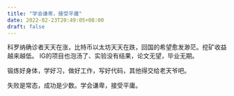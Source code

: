 ```yaml
---
title: "学会谦卑，接受平庸"
date: 2022-02-23T20:49:05+08:00
draft: false
---
```

科罗纳确诊者天天在涨，比特币以太坊天天在跌，回国的希望愈发渺茫。挖矿收益越来越低。
IG的项目也泡汤了、实验没有结果，论文无望，毕业无期。


锻炼好身体，学好习，做好工作，写好代码，其他得交给老天爷吧。

失败是常态，成功是少数。学会谦卑，接受平庸。